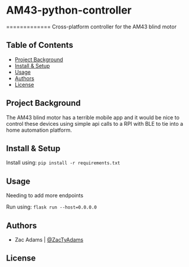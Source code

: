 # AM43-python-controller

=============
Cross-platform controller for the AM43 blind motor

## Table of Contents

- [Project Background](#project-background)
- [Install & Setup](#install-&-setup)
- [Usage](#usage)
- [Authors](#authors)
- [License](#license)

## Project Background

The AM43 blind motor has a terrible mobile app and it would be nice to control these devices using simple api calls to a RPI with BLE to tie into a home automation platform.

## Install & Setup

Install using:
`pip install -r requirements.txt`

## Usage

Needing to add more endpoints

Run using:
`flask run --host=0.0.0.0`

## Authors

- Zac Adams | [@ZacTyAdams](https://github.com/ZacTyAdams)

## License

